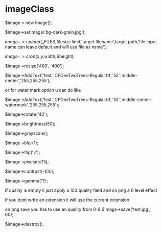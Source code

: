 # imageClass

$image = new Image();

$image->setImage('bg-dark-grain.jpg');


$image->upload($_FILES,filesize limit,'target filename',target path,'file input name can leave default and will use file as name');

$image->crop($x,$y,$width,$height);

$image->resize('400', '400');

$image->AddText('test','CFOneTwoTrees-Regular.ttf','52','middle-center','255,255,255');

or for water mark option u can do like

$image->AddText('test','CFOneTwoTrees-Regular.ttf','52','middle-center-watermark','255,255,255');

$image->rotate('40');

$image->brightness(50);

$image->grayscale();

$image->blur(1);

$image->flip('v');

$image->pixelate(15);

$image->contrast(-100);

$image->gamma('1');

if quality is empty it just apply a 100 quality field and on png a 0 level effect

if you dont write an extension it will use the current extension

on png save you has to use an quality from 0-9
$image->save('test.jpg', 60);

$image->destroy();
